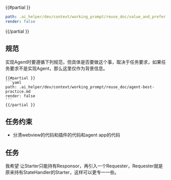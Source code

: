 
{{#partial }}
```yaml
path: .ai_helper/dev/context/working_prompt/reuse_doc/value_and_prefer.md
render: false
```
{{/partial }}


## 规范

实现Agent时要遵循下列规范，但具体是否要做这个事，取决于任务要求，如果任务要求不是实现Agent，那么这里仅作为背景信息。
`````
{{#partial }}
```yaml
path: .ai_helper/dev/context/working_prompt/reuse_doc/agent-best-practice.md
render: false
```
{{/partial }}
`````


## 任务约束

- 分清webview的代码和插件的代码和agent app的代码

## 任务

我希望 让Starter只能持有Responsor，再引入一个Requester，Requester就是原来持有StateHandler的Starter，这样可以更专一一些。
